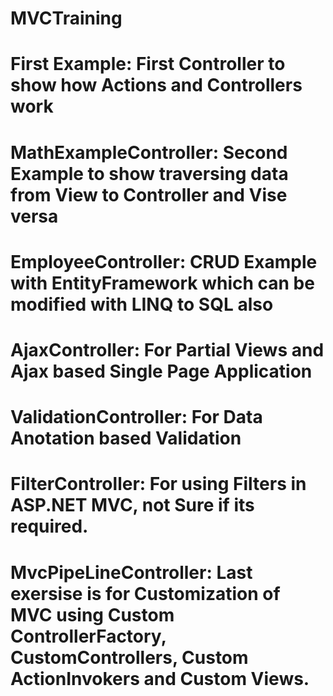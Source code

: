 # MVCTraining

# First Example: First Controller to show how Actions and Controllers work
# MathExampleController: Second Example to show traversing data from View to Controller and Vise versa
# EmployeeController: CRUD Example with EntityFramework which can be modified with LINQ to SQL also
# AjaxController: For Partial Views and Ajax based Single Page Application
# ValidationController: For Data Anotation based Validation
# FilterController: For using Filters in ASP.NET MVC, not Sure if its required.
# MvcPipeLineController: Last exersise is for Customization of MVC using Custom ControllerFactory, CustomControllers, Custom ActionInvokers and Custom Views.
